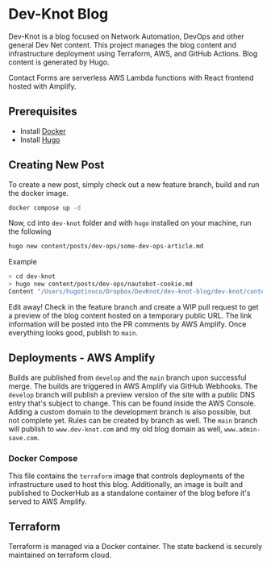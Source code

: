# Dev-Knot Blog

Dev-Knot is a blog focused on Network Automation, DevOps and other general Dev Net content. This project manages the blog content and infrastructure deployment using Terraform, AWS, and GitHub Actions. Blog content is generated by Hugo.

Contact Forms are serverless AWS Lambda functions with React frontend hosted with Amplify.

## Prerequisites

- Install [Docker](https://www.docker.com/)
- Install [Hugo](https://gohugo.io/getting-started/installing/)

## Creating New Post

To create a new post, simply check out a new feature branch, build and run the docker image.

```bash
docker compose up -d
```

Now, cd into `dev-knot` folder and with `hugo` installed on your machine, run the following

```bash
hugo new content/posts/dev-ops/some-dev-ops-article.md
```

Example

```bash
> cd dev-knot
> hugo new content/posts/dev-ops/nautobot-cookie.md
Content "/Users/hugotinoco/Dropbox/DevKnot/dev-knot-blog/dev-knot/content/posts/dev-ops/nautobot-cookie.md" created
```

Edit away! Check in the feature branch and create a WIP pull request to get a preview of the blog content hosted on a temporary public URL. The link information will be posted into the PR comments by AWS Amplify. Once everything looks good, publish to `main`.

## Deployments - AWS Amplify

Builds are published from `develop` and the `main` branch upon successful merge. The builds are triggered in AWS Amplify via GitHub Webhooks. The `develop` branch will publish a preview version of the site with a public DNS entry that's subject to change. This can be found inside the AWS Console. Adding a custom domain to the development branch is also possible, but not complete yet. Rules can be created by branch as well. The `main` branch will publish to `www.dev-knot.com` and my old blog domain as well, `www.admin-save.com`.

### Docker Compose

This file contains the `terraform` image that controls deployments of the infrastructure used to host this blog. Additionally, an image is built and published to DockerHub as a standalone container of the blog before it's served to AWS Amplify.

## Terraform

Terraform is managed via a Docker container. The state backend is securely maintained on terraform cloud.
